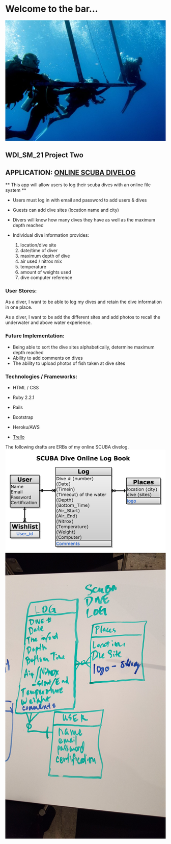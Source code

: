 # Welcome to the bar...

![](/app/assets/images/divebar.jpg)

## WDI_SM_21 Project Two
## APPLICATION: [ONLINE SCUBA DIVELOG](https://guarded-temple-31706.herokuapp.com/sessions/new)

** This app will allow users to log their scuba dives with an online file system **

* Users must log in with email and password to add users & dives

* Guests can add dive sites (location name and city)

* Divers will know how many dives they have as well as the maximum depth reached

* Individual dive information provides:
  1. location/dive site
  2. date/time of diver
  3. maximum depth of dive
  4. air used / nitrox mix
  5. temperature
  6. amount of weights used
  7. dive computer reference


### User Stores:

As a diver, I want to be able to log my dives and retain the dive information in one place.

As a diver, I want to be add the different sites and add photos to recall the underwater and above water experience.

### Future Implementation:

* Being able to sort the dive sites alphabetically, determine maximum depth reached
* Ability to add comments on dives
* The ability to upload photos of fish taken at dive sites

### Technologies / Frameworks:

* HTML / CSS
* Ruby 2.2.1
* Rails
* Bootstrap
* Heroku/AWS

* [Trello](https://trello.com/b/swhcynVc/wdi-p2-scuba-log-book)

The following drafts are ERBs of my online SCUBA divelog.
![](/app/assets/images/logbook.png)![](/app/assets/images/wireframe.jpg)
